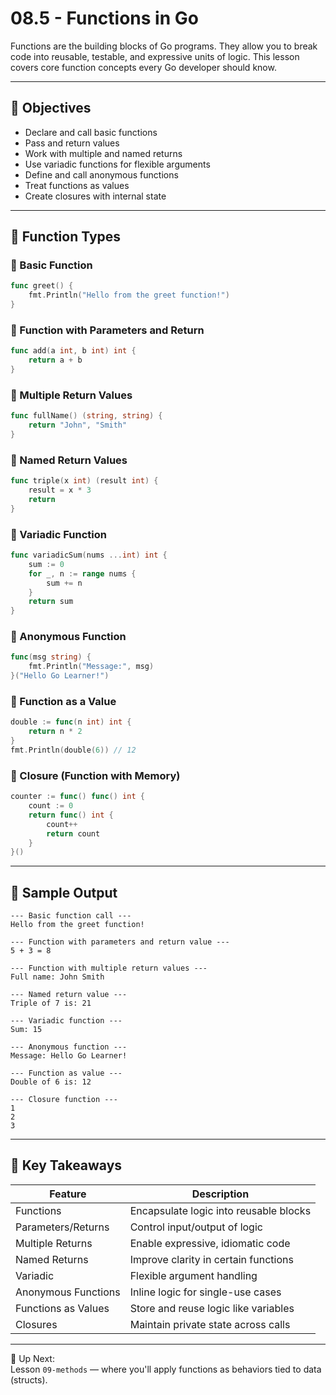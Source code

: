 # 08.5 - Functions in Go

Functions are the building blocks of Go programs. They allow you to break code into reusable, testable, and expressive units of logic. This lesson covers core function concepts every Go developer should know.

---

## 🎯 Objectives

- Declare and call basic functions
- Pass and return values
- Work with multiple and named returns
- Use variadic functions for flexible arguments
- Define and call anonymous functions
- Treat functions as values
- Create closures with internal state

---

## 🔧 Function Types

### 🔹 Basic Function

```go
func greet() {
    fmt.Println("Hello from the greet function!")
}
```

### 🔹 Function with Parameters and Return

```go
func add(a int, b int) int {
    return a + b
}
```

### 🔹 Multiple Return Values

```go
func fullName() (string, string) {
    return "John", "Smith"
}
```

### 🔹 Named Return Values

```go
func triple(x int) (result int) {
    result = x * 3
    return
}
```

### 🔹 Variadic Function

```go
func variadicSum(nums ...int) int {
    sum := 0
    for _, n := range nums {
        sum += n
    }
    return sum
}
```

### 🔹 Anonymous Function

```go
func(msg string) {
    fmt.Println("Message:", msg)
}("Hello Go Learner!")
```

### 🔹 Function as a Value

```go
double := func(n int) int {
    return n * 2
}
fmt.Println(double(6)) // 12
```

### 🔹 Closure (Function with Memory)

```go
counter := func() func() int {
    count := 0
    return func() int {
        count++
        return count
    }
}()
```

---

## 🧪 Sample Output

```
--- Basic function call ---
Hello from the greet function!

--- Function with parameters and return value ---
5 + 3 = 8

--- Function with multiple return values ---
Full name: John Smith

--- Named return value ---
Triple of 7 is: 21

--- Variadic function ---
Sum: 15

--- Anonymous function ---
Message: Hello Go Learner!

--- Function as value ---
Double of 6 is: 12

--- Closure function ---
1
2
3
```

---

## 🧠 Key Takeaways

| Feature              | Description |
|----------------------|-------------|
| Functions            | Encapsulate logic into reusable blocks |
| Parameters/Returns   | Control input/output of logic |
| Multiple Returns     | Enable expressive, idiomatic code |
| Named Returns        | Improve clarity in certain functions |
| Variadic             | Flexible argument handling |
| Anonymous Functions  | Inline logic for single-use cases |
| Functions as Values  | Store and reuse logic like variables |
| Closures             | Maintain private state across calls |

---

🔁 Up Next:  
Lesson `09-methods` — where you'll apply functions as behaviors tied to data (structs).

```